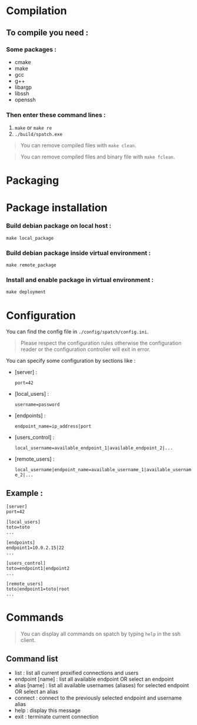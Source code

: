 # Compilation
## To compile you need :
### Some packages :
* cmake
* make
* gcc
* g++
* libargp
* libssh
* openssh

### Then enter these command lines :
1. `make` or `make re`
2. `./build/spatch.exe`

> You can remove compiled files with `make clean`.

> You can remove compiled files and binary file with `make fclean`.

# Packaging

# Package installation

### Build debian package on local host :
`make local_package`

### Build debian package inside virtual environment :
`make remote_package`

### Install and enable package in virtual environment :
`make deployment`

# Configuration
You can find the config file in `./config/spatch/config.ini`.

> Please respect the configuration rules otherwise the configuration reader or the configuration controller will exit in error.

You can specify some configuration by sections like :
  - [server] :

    `port=42`
  - [local_users] :

    `username=password`
  - [endpoints] :

    `endpoint_name=ip_address|port`
  - [users_control] :

    `local_username=available_endpoint_1|available_endpoint_2|...`
  - [remote_users] :

    `local_username|endpoint_name=available_username_1|available_username_2|...`

## Example :
```
[server]
port=42

[local_users]
toto=toto
...

[endpoints]
endpoint1=10.0.2.15|22
...

[users_control]
toto=endpoint1|endpoint2
...

[remote_users]
toto|endpoint1=toto|root
...
```
# Commands

> You can display all commands on spatch by typing `help` in the ssh client.

## Command list

* list :	list all current proxified connections and users
* endpoint [name] :	list all available endpoint OR select an endpoint
* alias [name] :	list all available usernames (aliases) for selected endpoint OR select an alias
* connect :	connect to the previously selected endpoint and username alias
* help :	display this message
* exit :	terminate current connection
